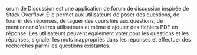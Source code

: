 orum de Discussion est une application de forum de discussion inspirée de Stack Overflow. Elle permet aux utilisateurs de poser des questions, de fournir des réponses, de taguer des cours liés aux questions, de mentionner d'autres utilisateurs et même d'ajouter des fichiers PDF en réponse. Les utilisateurs peuvent également voter pour les questions et les réponses, signaler les mots inappropriés dans les réponses et effectuer des recherches parmi les questions existantes.
